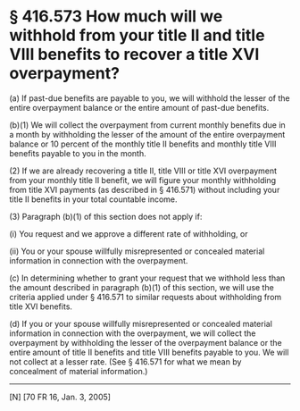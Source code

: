 # § 416.573   How much will we withhold from your title II and title VIII benefits to recover a title XVI overpayment?

(a) If past-due benefits are payable to you, we will withhold the lesser of the entire overpayment balance or the entire amount of past-due benefits.


(b)(1) We will collect the overpayment from current monthly benefits due in a month by withholding the lesser of the amount of the entire overpayment balance or 10 percent of the monthly title II benefits and monthly title VIII benefits payable to you in the month.


(2) If we are already recovering a title II, title VIII or title XVI overpayment from your monthly title II benefit, we will figure your monthly withholding from title XVI payments (as described in § 416.571) without including your title II benefits in your total countable income.


(3) Paragraph (b)(1) of this section does not apply if:


(i) You request and we approve a different rate of withholding, or


(ii) You or your spouse willfully misrepresented or concealed material information in connection with the overpayment.


(c) In determining whether to grant your request that we withhold less than the amount described in paragraph (b)(1) of this section, we will use the criteria applied under § 416.571 to similar requests about withholding from title XVI benefits.


(d) If you or your spouse willfully misrepresented or concealed material information in connection with the overpayment, we will collect the overpayment by withholding the lesser of the overpayment balance or the entire amount of title II benefits and title VIII benefits payable to you. We will not collect at a lesser rate. (See § 416.571 for what we mean by concealment of material information.) 



---

[N] [70 FR 16, Jan. 3, 2005]




